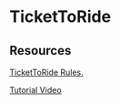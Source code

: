 # TicketToRide

## Resources
[TicketToRide Rules.](https://ncdn0.daysofwonder.com/tickettoride/en/img/tt_rules_2015_en.pdf)

[Tutorial Video](https://www.youtube.com/watch?v=ClokNHi-aJM)